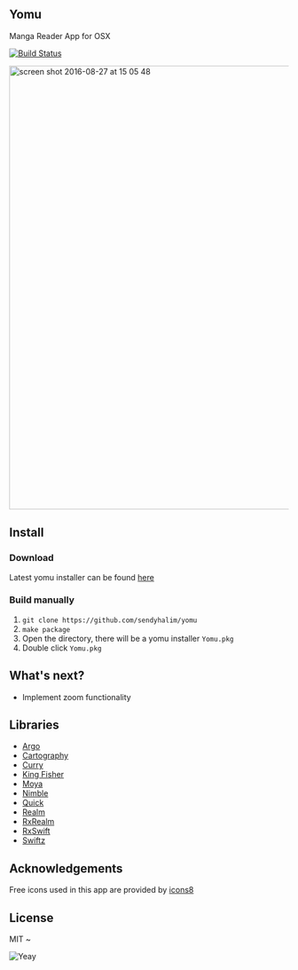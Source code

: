 ## Yomu
Manga Reader App for OSX

[![Build Status](https://api.travis-ci.org/sendyhalim/yomu.svg)](https://travis-ci.org/sendyhalim/yomu)

<img width="800" alt="screen shot 2016-08-27 at 15 05 48" src="https://cloud.githubusercontent.com/assets/3948217/18026130/d9f513de-6c67-11e6-9654-348d1a99f574.png">


## Install

### Download
Latest yomu installer can be found [here](https://github.com/sendyhalim/yomu/releases/latest)

### Build manually
1. `git clone https://github.com/sendyhalim/yomu`
2. `make package`
3. Open the directory, there will be a yomu installer `Yomu.pkg`
4. Double click `Yomu.pkg`


## What's next?
- Implement zoom functionality

## Libraries
- [Argo](https://github.com/thoughtbot/Argo)
- [Cartography](https://github.com/robb/Cartography)
- [Curry](https://github.com/thoughtbot/Curry)
- [King Fisher](https://github.com/onevcat/Kingfisher)
- [Moya](https://github.com/Moya/Moya)
- [Nimble](https://github.com/Quick/Nimble)
- [Quick](https://github.com/Quick/Quick)
- [Realm](https://github.com/realm/realm-cocoa)
- [RxRealm](https://github.com/RxSwiftCommunity/RxRealm)
- [RxSwift](https://github.com/ReactiveX/RxSwift)
- [Swiftz](https://github.com/typelift/Swiftz)

## Acknowledgements
Free icons used in this app are provided by [icons8](https://icons8.com)

## License
MIT ~

![Yeay](https://media1.giphy.com/media/ZHjSXzRkUWTWE/200.gif)
